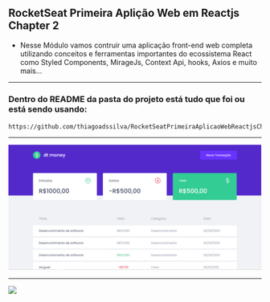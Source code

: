 ## RocketSeat Primeira Aplição Web em Reactjs Chapter 2

- Nesse Módulo vamos contruir uma aplicação front-end web completa utilizando conceitos e ferramentas importantes do ecossistema React como Styled Components, MirageJs, Context Api, hooks, Axios e muito mais...

<hr>

### Dentro do <b>README</b> da pasta do projeto está tudo que foi ou está sendo usando:

    https://github.com/thiagoadssilva/RocketSeatPrimeiraAplicaoWebReactjsChapter2/blob/main/dtmoney/README.md

<hr>

![Tela Principal](images/01.png)

<hr>

<img src="src/assets/watchme.gif" />
